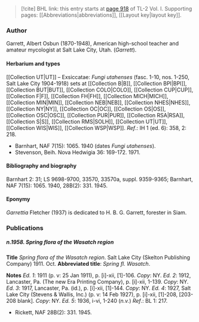 > [!cite] BHL link: this entry starts at [page 918](https://www.biodiversitylibrary.org/item/103414#page/966/mode/1up) of TL-2 Vol. I.
> Supporting pages: [[Abbreviations|abbreviations]], [[Layout key|layout key]].

### Author

Garrett, Albert Osbun (1870-1948), American high-school teacher and amateur mycologist at Salt Lake City, Utah. (*Garrett*).

#### Herbarium and types

[[Collection UT|UT]] – Exsiccatae: *Fungi utahenses* (fasc. 1-10, nos. 1-250, Salt Lake City 1904-1918) sets at [[Collection B|B]], [[Collection BPI|BPI]], [[Collection BUT|BUT]], [[Collection COLO|COLO]], [[Collection CUP|CUP]], [[Collection F|F]], [[Collection FH|FH]], [[Collection MICH|MICH]], [[Collection MIN|MIN]], [[Collection NEB|NEB]], [[Collection NHES|NHES]], [[Collection NY|NY]], [[Collection OC|OC]], [[Collection OS|OS]], [[Collection OSC|OSC]], [[Collection PUR|PUR]], [[Collection RSA|RSA]], [[Collection S|S]], [[Collection RMS|SOLH]], [[Collection UT|UT]], [[Collection WIS|WIS]], [[Collection WSP|WSP]].
*Ref*.: IH 1 (ed. 6): 358, 2: 218.
- Barnhart, NAF 7(15): 1065. 1940 (dates *Fungi utahenses*).
- Stevenson, Beih. Nova Hedwigia 36: 169-172. 1971.

#### Bibliography and biography

Barnhart 2: 31; LS 9698-9700, 33570, 33570a, suppl. 9359-9365; Barnhart, NAF 7(15): 1065. 1940, 28B(2): 331. 1945.

#### Eponymy

*Garrettia* Fletcher (1937) is dedicated to H. B. G. Garrett, forester in Siam.

### Publications

##### n.1958. Spring flora of the Wasatch region

**Title**
*Spring flora of the Wasatch region*. Salt Lake City (Skelton Publishing Company) 1911. Oct.
**Abbreviated title**: *Spring fl. Wasatch*.

**Notes**
*Ed. 1*: 1911 (p. v: 25 Jan 1911), p. \[i\]-xii, \[1\]-106. *Copy*: NY.
*Ed. 2*: 1912, Lancaster, Pa. (The new Era Printing Company), p. \[i\]-xii, 1-139. *Copy*: NY.
*Ed. 3*: 1917, Lancaster, Pa. (id.), p. \[i\]-xii, \[1\]-144. *Copy*: NY.
*Ed. 4*: 1927, Salt Lake City (Stevens & Wallis, Inc.) (p. v: 14 Feb 1927), p. \[i\]-xii, \[1\]-208, \[203-208 blank\]. *Copy*: NY.
*Ed. 5*: 1936, i-vi, 1-240 (*n.v.*)
*Ref*.: BL 1: 217.
- Rickett, NAF 28B(2): 331. 1945.


